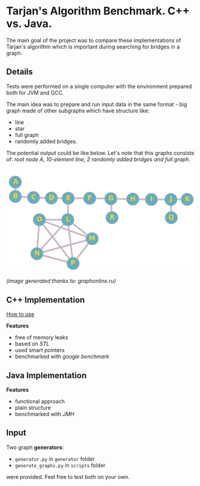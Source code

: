 # Tarjan's Algorithm Benchmark. C++ vs. Java.

The main goal of the project was to compare these implementations of Tarjan's algorithm which is important during searching for bridges in a graph. 

## Details

Tests were performed on a single computer with the environment prepared both for JVM and GCC.

The main idea was to prepare and run input data in the same format - big graph made of other subgraphs which have structure like:

- line
- star
- full graph
- randomly added bridges.

The potential output could be like below. Let's note that this graphs consists of: *root node A, 10-element line, 2 randomly added bridges and full graph.*

![example_generated](generator/example_generated.png)

*(image generated thanks to: graphonline.ru)*

## C++ Implementation

[How to use](cpp)

**Features**

- free of memory leaks
- based on *STL*
- used smart pointers
- benchmarked with *google benchmark*

## Java Implementation

**Features**

- functional approach
- plain structure
- benchmarked with *JMH*

## Input

Two graph **generators**:

- `generator.py` in `generator` folder
- `generate_graphs.py`  in `scripts` folder

were provided. Feel free to test both on your own.